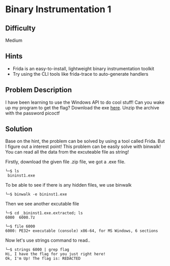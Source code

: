 # Binary Instrumentation 1
## Difficulty 
Medium 
## Hints 
- Frida is an easy-to-install, lightweight binary instrumentation toolkit
- Try using the CLI tools like frida-trace to auto-generate handlers
## Problem Description
I have been learning to use the Windows API to do cool stuff! Can you wake up my program to get the flag?
Download the exe [here](https://challenge-files.picoctf.net/c_verbal_sleep/c71239e2890bd0008ff9c1da986438d276e7a96ba123cb3bc7b04d5a3de27fe7/bininst1.zip). Unzip the archive with the password picoctf
## Solution
Base on the hint, the problem can be solved by using a tool called Frida. But I figure out a interest point!
This problem can be easily solve with binwalk! You can read all the data from the excuteable file as string!

Firstly, download the given file .zip file, we got a .exe file. 
```
└─$ ls    
 bininst1.exe 
```
To be able to see if there is any hidden files, we use binwalk
```
└─$ binwalk -e bininst1.exe
```
Then we see another excutable file
```
└─$ cd _bininst1.exe.extracted; ls
6000  6000.7z
```
```
└─$ file 6000
6000: PE32+ executable (console) x86-64, for MS Windows, 6 sections
```
Now let's use strings command to read.. 
```
└─$ strings 6000 | grep flag
Hi, I have the flag for you just right here!
Ok, I'm Up! The flag is: REDACTED
```

